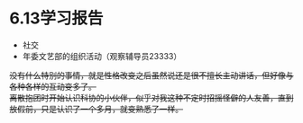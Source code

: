 # 6.13学习报告

* 社交
* 年委文艺部的组织活动（观察辅导员23333）

~~没有什么特别的事情，就是性格改变之后虽然说还是很不擅长主动讲话，但好像与各种各样的互动变多了。</br>
离散抱团时开始认识科协的小伙伴，似乎对我这种不定时招摇怪僻的人友善，直到放假前，只是认识了一个多月，就变熟悉了一样。~~